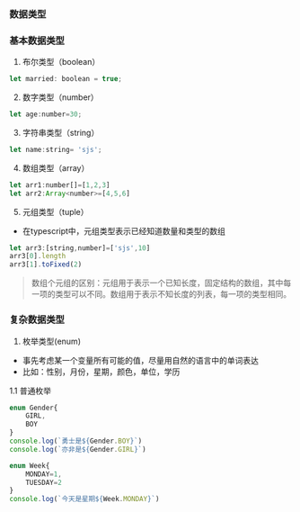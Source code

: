 ### 数据类型

### 基本数据类型
1. 布尔类型（boolean）
```js
let married: boolean = true;
```

2. 数字类型（number）
```js
let age:number=30;
```

3. 字符串类型（string）
```js
let name:string= 'sjs';
```
4. 数组类型（array）
```js
let arr1:number[]=[1,2,3]
let arr2:Array<number>=[4,5,6]
```
5. 元组类型（tuple）
- 在typescript中，元组类型表示已经知道数量和类型的数组
```js
let arr3:[string,number]=['sjs',10]
arr3[0].length
arr3[1].toFixed(2)
```
> 数组个元组的区别：元组用于表示一个已知长度，固定结构的数组，其中每一项的类型可以不同。数组用于表示不知长度的列表，每一项的类型相同。

### 复杂数据类型

1. 枚举类型(enum)
- 事先考虑某一个变量所有可能的值，尽量用自然的语言中的单词表达
- 比如：性别，月份，星期，颜色，单位，学历

1.1 普通枚举 
```js
enum Gender{
    GIRL,
    BOY
}
console.log(`勇士是${Gender.BOY}`)
console.log(`亦非是${Gender.GIRL}`)

enum Week{
    MONDAY=1,
    TUESDAY=2
}
console.log(`今天是星期${Week.MONDAY}`)
```

